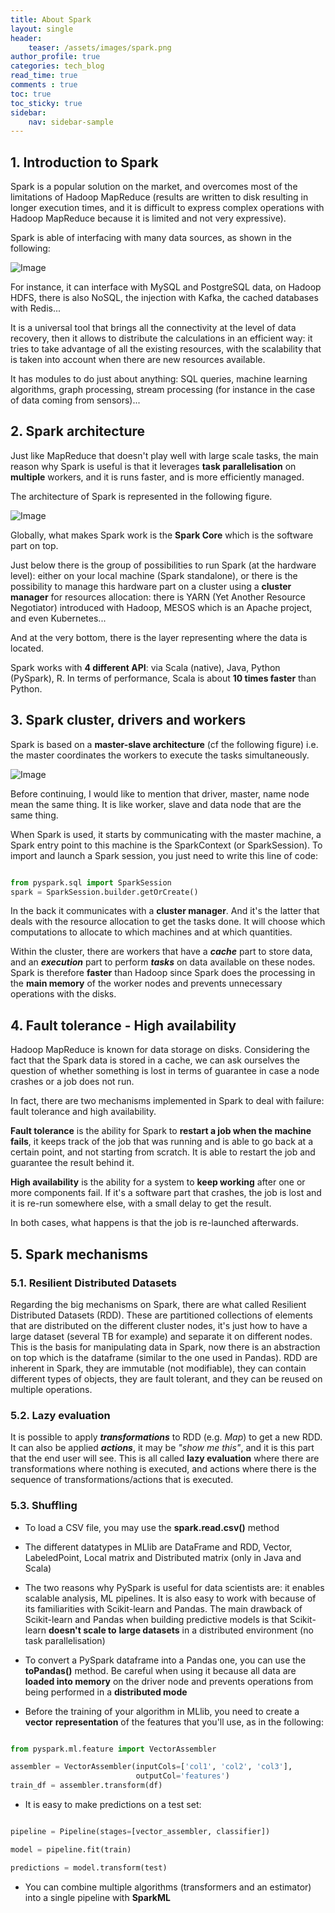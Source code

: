 ```yaml
---
title: About Spark
layout: single
header:
    teaser: /assets/images/spark.png
author_profile: true
categories: tech_blog
read_time: true
comments : true
toc: true
toc_sticky: true
sidebar:
    nav: sidebar-sample
---
```


## 1. Introduction to Spark

Spark is a popular solution on the market, and overcomes most of the limitations
of Hadoop MapReduce (results are written to disk resulting in longer execution
times, and it is difficult to express complex operations with Hadoop MapReduce
because it is limited and not very expressive).

Spark is able of interfacing with many data sources, as shown in the following:

![Image](/assets/images/spark_data_sources.png#right)

For instance, it can interface with MySQL and PostgreSQL data, on Hadoop HDFS,
there is also NoSQL, the injection with Kafka, the cached databases with Redis...

It is a universal tool that brings all the connectivity at the level of data
recovery, then it allows to distribute the calculations in an efficient way: it
tries to take advantage of all the existing resources, with the scalability that
is taken into account when there are new resources available.

It has modules to do just about anything: SQL queries, machine learning algorithms,
graph processing, stream processing (for instance in the case of data coming
from sensors)...

## 2. Spark architecture

Just like MapReduce that doesn't play well with large scale tasks, the main
reason why Spark is useful is that it leverages **task parallelisation** on
**multiple** workers, and it is runs faster, and is more efficiently managed.

The architecture of Spark is represented in the following figure.

![Image](/assets/images/spark_architecture.png#right)

Globally, what makes Spark work is the **Spark Core** which is the software part
on top.

Just below there is the group of possibilities to run Spark (at the hardware
level): either on your local machine (Spark standalone), or there is the possibility to manage this hardware part on a cluster using a **cluster manager** for resources
allocation: there is YARN (Yet Another Resource Negotiator) introduced with
Hadoop, MESOS which is an Apache project, and even Kubernetes...

And at the very bottom, there is the layer representing where the data is located.

Spark works with **4 different API**: via Scala (native), Java, Python
(PySpark), R. In terms of performance, Scala is about **10 times faster** than
Python.

## 3. Spark cluster, drivers and workers

Spark is based on a **master-slave architecture** (cf the following figure) i.e.
the master coordinates the workers to execute the tasks simultaneously.

![Image](/assets/images/spark_cluster.png#right)

Before continuing, I would like to mention that driver, master, name node mean
the same thing. It is like worker, slave and data node that are the same thing.

When Spark is used, it starts by communicating with the master machine, a Spark
entry point to this machine is the SparkContext (or SparkSession). To import and
launch a Spark session, you just need to write this line of code:

```python

from pyspark.sql import SparkSession
spark = SparkSession.builder.getOrCreate()

```

In the back it communicates with a **cluster manager**. And it's the latter that
deals with the resource allocation to get the tasks done. It will choose which computations to allocate to which machines and at which quantities.

Within the cluster, there are workers that have a ***cache*** part to store data,
and an ***execution*** part to perform ***tasks*** on data available on these
nodes. Spark is therefore **faster** than Hadoop since Spark does the
processing in the **main memory** of the worker nodes and prevents unnecessary
operations with the disks.

## 4. Fault tolerance - High availability

Hadoop MapReduce is known for data storage on disks. Considering the fact that
the Spark data is stored in a cache, we can ask ourselves the question of whether something is lost in terms of guarantee in case a node crashes or a job does not run.

In fact, there are two mechanisms implemented in Spark to deal with failure: fault tolerance and high availability.

**Fault tolerance** is the ability for Spark to **restart a job when the machine fails**, it keeps track of the job that was running and is able to go back at a certain point, and not starting from scratch. It is able to restart the job and guarantee the result behind it.

**High availability** is the ability for a system to **keep working** after one
or more components fail. If it's a software part that crashes, the job is lost
and it is re-run somewhere else, with a small delay to get the result.

In both cases, what happens is that the job is re-launched afterwards.

## 5. Spark mechanisms

### 5.1. Resilient Distributed Datasets

Regarding the big mechanisms on Spark, there are what called Resilient Distributed Datasets (RDD). These are partitioned collections of elements that are distributed
on the different cluster nodes, it's just how to have a large dataset (several TB for example) and separate it on different nodes. This is the basis for manipulating data in Spark, now there is an abstraction on top which is the dataframe (similar to the one used in Pandas). RDD are inherent in Spark, they are immutable (not modifiable), they can contain different types of objects, they are fault tolerant, and they can be reused on multiple operations.


### 5.2. Lazy evaluation

It is possible to apply ***transformations*** to RDD (e.g. *Map*) to get a new RDD.
It can also be applied ***actions***, it may be *"show me this"*, and it is this
part that the end user will see. This is all called **lazy evaluation** where there are transformations where nothing is executed, and actions where there is the sequence of transformations/actions that is executed.

### 5.3. Shuffling


- To load a CSV file, you may use the **spark.read.csv()** method

- The different datatypes in MLlib are DataFrame and RDD, Vector, LabeledPoint,
Local matrix and Distributed matrix (only in Java and Scala)

- The two reasons why PySpark is useful for data scientists are: it enables
scalable analysis, ML pipelines. It is also easy to work with because of its
familiarities with Scikit-learn and Pandas. The main drawback of Scikit-learn and
Pandas when building predictive models is that Scikit-learn **doesn't scale to**
**large datasets** in a distributed environment (no task parallelisation)

- To convert a PySpark dataframe into a Pandas one, you can use the **toPandas()**
method. Be careful when using it because all data are **loaded into memory** on
the driver node and prevents operations from being performed in a **distributed mode**

- Before the training of your algorithm in MLlib, you need to create a **vector**
**representation** of the features that you'll use, as in the following:

```python

from pyspark.ml.feature import VectorAssembler

assembler = VectorAssembler(inputCols=['col1', 'col2', 'col3'],
                            outputCol='features')
train_df = assembler.transform(df)

```

- It is easy to make predictions on a test set:

```python

pipeline = Pipeline(stages=[vector_assembler, classifier])

model = pipeline.fit(train)

predictions = model.transform(test)

```

- You can combine multiple algorithms (transformers and an estimator) into a
single pipeline with **SparkML**
